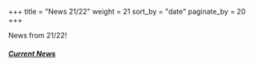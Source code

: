 +++
title = "News 21/22"
weight = 21
sort_by = "date"
paginate_by = 20
+++

News from 21/22!

##### [<i class="bi bi-bell-fill"></i> Current News](@/news/_index.md)
